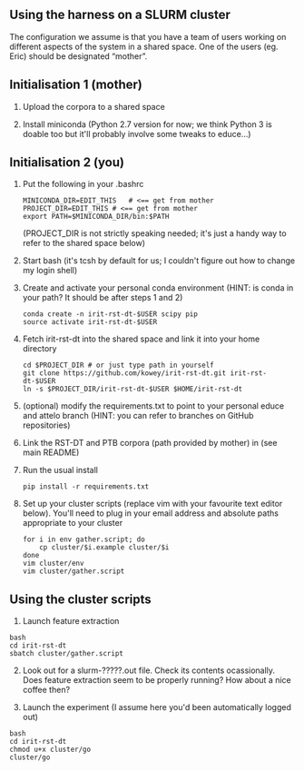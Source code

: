 ## Using the harness on a SLURM cluster

The configuration we assume is that you have a team of users working
on different aspects of the system in a shared space. One of the users
(eg. Eric) should be designated “mother”.

## Initialisation 1 (mother)

1. Upload the corpora to a shared space

2. Install miniconda (Python 2.7 version for now; we think Python 3 is
   doable too but it'll probably involve some tweaks to educe…)

## Initialisation 2 (you)

1. Put the following in your .bashrc

   ```
   MINICONDA_DIR=EDIT_THIS   # <== get from mother
   PROJECT_DIR=EDIT_THIS # <== get from mother
   export PATH=$MINICONDA_DIR/bin:$PATH
   ```

   (PROJECT_DIR is not strictly speaking needed; it's just a handy
   way to refer to the shared space below)

2. Start bash (it's tcsh by default for us; I couldn't figure out
   how to change my login shell)

3. Create and activate your personal conda environment
   (HINT: is conda in your path? It should be after steps 1 and 2)

      ```
      conda create -n irit-rst-dt-$USER scipy pip
      source activate irit-rst-dt-$USER
      ```

4. Fetch irit-rst-dt into the shared space and link it into your
   home directory

    ```
    cd $PROJECT_DIR # or just type path in yourself
    git clone https://github.com/kowey/irit-rst-dt.git irit-rst-dt-$USER
    ln -s $PROJECT_DIR/irit-rst-dt-$USER $HOME/irit-rst-dt
    ```

5. (optional) modify the requirements.txt to point to your personal educe
   and attelo branch (HINT: you can refer to branches on GitHub
   repositories)

6. Link the RST-DT and PTB corpora (path provided by mother) in
   (see main README)

7. Run the usual install

   ```
   pip install -r requirements.txt
   ```

8. Set up your cluster scripts (replace vim with your favourite text
   editor below). You'll need to plug in your email address and
   absolute paths appropriate to your cluster

   ```
   for i in env gather.script; do
       cp cluster/$i.example cluster/$i
   done
   vim cluster/env
   vim cluster/gather.script
   ```

## Using the cluster scripts

1. Launch feature extraction

```
bash
cd irit-rst-dt
sbatch cluster/gather.script
```

2. Look out for a slurm-?????.out file. Check its contents ocassionally.
   Does feature extraction seem to be properly running? How about a nice
   coffee then?

3. Launch the experiment (I assume here you'd been automatically logged
   out)

```
bash
cd irit-rst-dt
chmod u+x cluster/go
cluster/go
```
